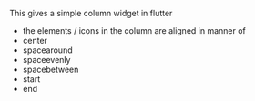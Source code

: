 This gives a simple column widget in flutter

-  the elements / icons in the column are aligned in manner of
  - center
  - spacearound
  - spaceevenly
  - spacebetween
  - start
  - end  
       
